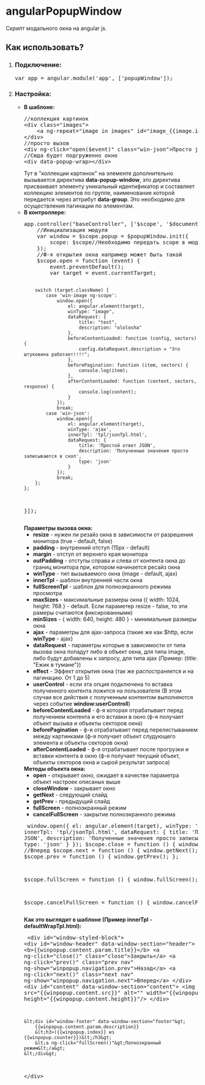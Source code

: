 angularPopupWindow
==================

Скрипт модального окна на angular js.

<h2>Как использовать?</h2>

<ol>
    <li>
        <h3>Подключение:</h3>
        <pre>var app = angular.module('app', ['popupWindow']);</pre>
    </li>
    <li>
        <h3>Настройка:</h3>
        <ul>
            <li>
                <b>В шаблоне:</b>
<pre>
//коллекция картинок
&lt;div class="images"&gt;
    &lt;a ng-repeat="image in images" id="image_{{image.id}}" data-popup-window href="{{image.src}}" ng-click="open($event)" data-group="first" class="win-image"&gt;&lt;img class="like" width="100" src="{{image.src}}" alt="" /&gt;&lt;/a&gt;
&lt;/div&gt;
//просто вызов
&lt;div ng-click="open($event)" class="win-json"&gt;Просто json без картинки&lt;/div&gt;
//Сюда будет подгруженно окно
&lt;div data-popup-wrap>&lt;/div&gt;
</pre>
                Тут в "коллекции картинок" на элементе дополнительно вызывается директива <b>data-popup-window</b>, это
                директива присваивает элементу уникальный идентификатор и составляет коллекцию элементов по группе,
                наименование которой передается
                через аттрибут <b>data-group</b>. Это необходимо для осуществления пагинации по элементам.
            </li>
            <li>
                <b>В контроллере:</b>
                <pre>
app.controller("baseController", ['$scope', '$document', '$popupWindow', function ($scope, $document, $popupWindow) {
    //Инициализация модуля
    var window = $scope.popup = $popupWindow.init({
        scope: $scope//Необходимо передать scope в модуль
    });
    //Ф-я открытия окна например может быть такой
    $scope.open = function (event) {
        event.preventDefault();
        var target = event.currentTarget;
        
        switch (target.className) {
            case 'win-image ng-scope':
                window.open({
                    el: angular.element(target),
                    winType: "image",
                    dataRequest: {
                        title: "test",
                        description: "ololosha"
                    },
                    beforeContentLoaded: function (config, sectors) {
                        config.dataRequest.description = "Это штуковина работает!!!!";
                    },
                    beforePagination: function (item, sectors) {
                        console.log(item);
                    },
                    afterContentLoaded: function (content, sectors, response) {
                        console.log(content);
                    }
                });
                break;
            case 'win-json':
                window.open({
                    el: angular.element(target),
                    winType: 'ajax',
                    innerTpl: 'tpl/jsonTpl.html',
                    dataRequest: {
                        title: 'Простой ответ JSON',
                        description: 'Полученные значения просто записываются в скоп',
                        type: 'json'
                    }
                });
                break;
        };
    };
}]);
</pre>
                <b>Параметры вызова окна:</b>
                <ul>
                    <li><b>resize</b> - нужен ли резайз окна в зависимости от разрешения монитора (true - default,
                        false)
                    </li>
                    <li><b>padding</b> - внутренний отступ (15px - default)</li>
                    <li><b>margin</b> - отступ от верхнего края монитора</li>
                    <li><b>outPadding</b> - отступы справа и слева от контента окна до границ монитора при, котором
                        начинается ресайз окна
                    </li>
                    <li><b>winType</b> - тип вызываемого окна (image - default, ajax)</li>
                    <li><b>innerTpl</b> - шаблон внутренней части окна</li>
                    <li><b>fullScreenTpl</b> - шаблон для полноэкранного режима просмотра</li>
                    <li><b>maxSizes</b> - максимальные размеры окна ({
                        width: 1024,
                        height: 768
                        } - default. Если параметер resize - false, то эти рамеры считаются фиксированными)
                    </li>
                    <li><b>minSizes</b> - {
                        width: 640,
                        height: 480
                        } - минимальные размеры окна
                    </li>
                    <li><b>ajax</b> - параметры для ajax-запроса (такие же как $http, если <b>winType</b> - ajax)</li>
                    <li><b>dataRequest</b> - параметры которые в зависимости от типа вызова окна попадут либо в объект
                        окна, для типа image, либо будут добавлены к запросу, для типа ajax (Пример: {title: "Ежик в
                        тумане"})
                    </li>
                    <li><b>effect</b> - Эффект открытия окна (так же распостраняется и на пагинацию. От 1 до 5)</li>
                    <li><b>userControl</b> - если эта опция подключена то вставка полученного контента ложится на
                        пользователя (В этом случаи все действия с полученным контентом выполняются через событие <b>window:userControll</b>)
                    </li>
                    <li><b>beforeContentLoaded</b> - ф-я которая отрабатывает перед получением контента и его вставки в окно (ф-я получает объект вызыва и объекты секторов окна)</li>
                    <li><b>beforePagination</b> - ф-я отрабатывает перед перелистыванием между картинками (ф-я получает объект слудующего элемента и объекты секторов окна)</li>
                    <li><b>afterContentLoaded</b> - ф-я отрабатывает после прогрузки и вставки контента в окно (ф-я получает текущий объект, объекты секторов окна и сырой результат запроса)</li>
                </ul>
                <b>Методы объекта окна:</b>
                <ul>
                    <li><b>open</b> - открывает окно, ожидает в качестве параметра объект настроек описаных выше</li>
                    <li><b>closeWindow</b> - закрывает окно</li>
                    <li><b>getNext</b> - следующий слайд</li>
                    <li><b>getPrev</b> - предыдущий слайд</li>
                    <li><b>fullScreen</b> - полноэкранный режим</li>
                    <li><b>cancelFullScreen</b> - закрытие полноэкранного режима</li>
                </ul>
                <pre>
window.open({
    el: angular.element(target),
    winType: 'ajax',
    innerTpl: 'tpl/jsonTpl.html',
    dataRequest: {
        title: 'Простой ответ JSON',
        description: 'Полученные значения просто записываются в скоп',
        type: 'json'
    }
});
$scope.close = function () {
    window.closeWindow();
};
//Вперед
$scope.next = function () {
    window.getNext();
};
//Назад
$scope.prev = function () {
    window.getPrev();
};
                
$scope.fullScreen = function () {
    window.fullScreen();
};
                
$scope.cancelFullScreen = function () {
    window.cancelFullScreen();
};
                </pre>
                <b>Как это выглядит в шаблоне (Пример innerTpl - defaultWrapTpl.html):</b>
                <pre>
&lt;div id="window-styled-block"&gt;
    &lt;div id="window-header" data-window-section="header"&gt;
        &lt;b>{{winpopup.content.param.title}}&lt;/b&gt;
        &lt;a ng-click="close()" class="close">Закрыть&lt;/a&gt;
        &lt;a ng-click="prev()" class="prev nav" ng-show="winpopup.navigation.prev">Назад&lt;/a&gt;
        &lt;a ng-click="next()" class="next nav" ng-show="winpopup.navigation.next">Вперед&lt;/a&gt;
    &lt;/div&gt;
    &lt;div id="content" data-window-section="content"&gt;
        &lt;img src="{{winpopup.content.src}}" alt="" width="{{winpopup.content.width}}"
             height="{{winpopup.content.height}}"/&gt;
    &lt;/div&gt;

    &lt;div id="window-footer" data-window-section="footer"&gt;
        {{winpopup.content.param.description}}
        &lt;h3>({{winpopup.index}} из {{winpopup.counter}})&lt;/h3&gt;
        &lt;a ng-click="fullScreen()"&gt;Полноэкранный режим&lt;/a&gt;
    &lt;/div&gt;
&lt;/div>
                </pre>
        </ul>
</ol>
